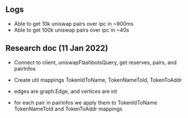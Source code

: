 ## Logs

- Able to get 10k uniswap pairs over ipc in ~900ms
- Able to get 100k uniswap pairs over ipc in ~40s

## Research doc (11 Jan 2022)

- Connect to client, uniswapFlashbotsQuery, get reserves, pairs, and pairInfos
- Create util mappings TokenIdToName, TokenNameToId, TokenToAddr
- edges are graph.Edge, and vertices are int

- for each pair in pairinfos we apply them to TokenIdToName TokenNameToId and TokenToAddr mappings


